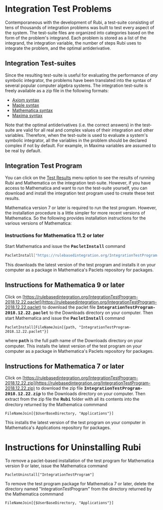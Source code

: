 # Integration Test Problems

Contemporaneous with the development of Rubi, a test-suite consisting of tens of thousands of integration problems was built to test every aspect of the system.  The test-suite files are organized into categories based on the form of the problem's integrand.  Each problem is stored as a list of the integrand, the integration variable, the number of steps Rubi uses to integrate the problem, and the optimal antiderivative. 

## Integration Test-suites

Since the resulting test-suite is useful for evaluating the performance of *any* symbolic integrator, the problems have been translated into the syntax of several popular computer algebra systems.  The integration test-suite is freely available as a zip file in the following formats:

* [Axiom syntax](/TestFiles/AxiomSyntaxFiles/AxiomSyntaxTestFiles.zip)
* [Maple syntax](/TestFiles/MapleSyntaxFiles/MapleSyntaxTestFiles.zip)
* [Mathematica syntax](/TestFiles/MathematicaSyntaxFiles/MathematicaSyntaxTestFiles.zip)
* [Maxima syntax](/TestFiles/MaximaSyntaxFiles/MaximaSyntaxTestFiles.zip)

Note that the optimal antiderivatives (i.e. the correct answers) in the test-suite are valid for all real and complex values of their integration and other variables.  Therefore, when the test-suite is used to evaluate a system's symbolic integrator, all the variables in the problem should be declared complex if not by default.  For example, in Maxima variables are assumed to be real by default. 

## Integration Test Program

You can click on the [Test Results](/testResults.html) menu option to see the results of running Rubi and Mathematica on the integration test-suite.  However, if you have access to Mathematica and want to run the test-suite yourself, you can download and install the integration test program used to create these test results.

Mathematica version 7 or later is required to run the test program.  However, the installation procedure is a little simpler for more recent versions of Mathematica.  So the following provides installation instructions for the various versions of Mathematica: 

### Instructions for Mathematica 11.2 or later

Start Mathematica and issue the **<font face="courier">PacletInstall</font>** command

```mathematica
PacletInstall["https://rulebasedintegration.org/IntegrationTestProgram-2018.12.22.paclet"]
```
This downloads the latest version of the test program and installs it on your computer as a package in Mathematica's Paclets repository for packages.

## Instructions for Mathematica 9 or later 

Click on [https://rulebasedintegration.org/IntegrationTestProgram-2018.12.22.paclet](https://rulebasedintegration.org/IntegrationTestProgram-2018.12.22.paclet) to download the paclet file **<font face="courier">IntegrationTestProgram-2018.12.22.paclet</font>** to the Downloads directory on your computer.
Then start Mathematica and issue the **<font face="courier">PacletInstall</font>** command
```mma
PacletInstall[FileNameJoin[{path, "IntegrationTestProgram-2018.12.22.paclet"}]
```
where **<font face="courier">path</font>** is the full path name of the Downloads directory on your computer.
This installs the latest version of the test program on your computer as a package in Mathematica's Paclets repository for packages.

## Instructions for Mathematica 7 or later

Click on [https://rulebasedintegration.org/IntegrationTestProgram-2018.12.22.zip](https://rulebasedintegration.org/IntegrationTestProgram-2018.12.22.zip) to download the zip file **<font face="courier">IntegrationTestProgram-2018.12.22.zip</font>** to the Downloads directory on your computer.
Then extract from the zip file the **<font face="courier">Rubi</font>** folder with all its contents into the directory returned by the Mathematica commmand
```mma
FileNameJoin[{$UserBaseDirectory, "Applications"}]
```
This installs the latest version of the test program on your computer in Mathematica's Applications repository for packages. 


# Instructions for Uninstalling Rubi

To remove a paclet-based installation of the test program for Mathematica version 9 or later, issue the Mathematica command

```
PacletUninstall["IntegrationTestProgram"]
```

To remove the test program package for Mathematica 7 or later, delete the directory named "IntegrationTestProgram" from the directory returned by the Mathematica commmand

```mma
FileNameJoin[{$UserBaseDirectory, "Applications"}]
```
